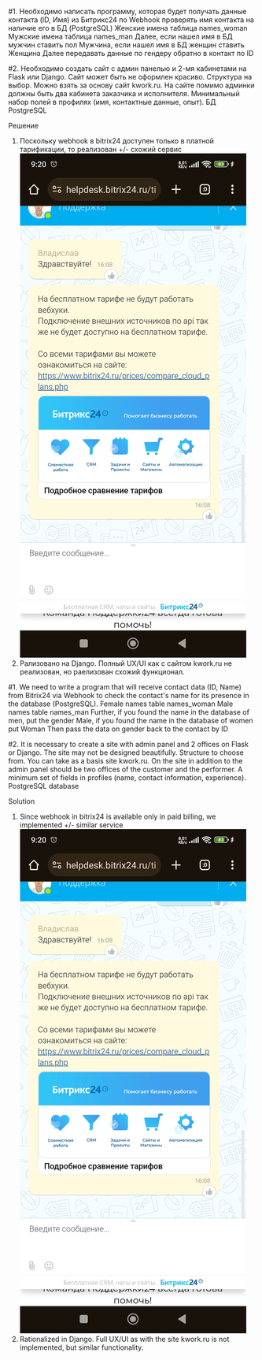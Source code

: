 #1. Необходимо написать программу, которая будет получать данные контакта (ID, Имя)
из Битрикс24 по Webhook проверять имя контакта на наличие его в БД (PostgreSQL)
Женские имена таблица names_woman
Мужские имена таблица names_man
Далее, если нашел имя в БД мужчин ставить пол Мужчина, если нашел имя в БД женщин
ставить Женщина
Далее передавать данные по гендеру обратно в контакт по ID

#2. Необходимо создать сайт с админ панелью и 2-мя кабинетами на Flask или Django.
Сайт может быть не оформлен красиво. Структура на выбор. Можно взять за основу сайт
kwork.ru. На сайте помимо админки должны быть два кабинета заказчика и исполнителя.
Минимальный набор полей в профилях (имя, контактные данные, опыт). БД PostgreSQL

Решение

1. Поскольку webhook в bitrix24 доступен только в платной тарификации, то реализован +/- схожий сервис
![Screenshot_2024-04-25-09-20-11-237_com.android.chrome.jpg](Screenshot_2024-04-25-09-20-11-237_com.android.chrome.jpg)
2. Рализовано на Django. Полный UX/UI как с сайтом kwork.ru не реализован, но раелизован схожий функционал.


#1. We need to write a program that will receive contact data (ID, Name)
from Bitrix24 via Webhook to check the contact's name for its presence in the database (PostgreSQL).
Female names table names_woman
Male names table names_man
Further, if you found the name in the database of men, put the gender Male, if you found the name in the database of women
put Woman
Then pass the data on gender back to the contact by ID

#2. It is necessary to create a site with admin panel and 2 offices on Flask or Django.
The site may not be designed beautifully. Structure to choose from. You can take as a basis site
kwork.ru. On the site in addition to the admin panel should be two offices of the customer and the performer.
A minimum set of fields in profiles (name, contact information, experience). PostgreSQL database

Solution

1. Since webhook in bitrix24 is available only in paid billing, we implemented +/- similar service
![Screenshot_2024-04-25-09-20-11-237_com.android.chrome.jpg](Screenshot_2024-04-25-09-20-11-237_com.android.chrome.jpg)
2. Rationalized in Django. Full UX/UI as with the site kwork.ru is not implemented, but similar functionality.